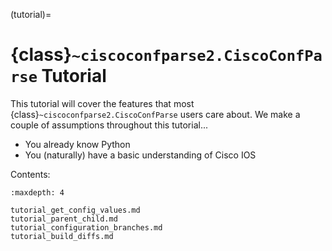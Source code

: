 (tutorial)=

# {class}`~ciscoconfparse2.CiscoConfParse` Tutorial

This tutorial will cover the features that most
{class}`~ciscoconfparse2.CiscoConfParse` users care about.  We make a couple
of assumptions throughout this tutorial...

- You already know Python
- You (naturally) have a basic understanding of Cisco IOS

Contents:

```{toctree}
:maxdepth: 4

tutorial_get_config_values.md
tutorial_parent_child.md
tutorial_configuration_branches.md
tutorial_build_diffs.md
```
